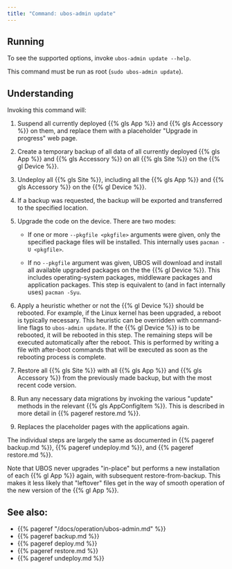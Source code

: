 ```yaml
---
title: "Command: ubos-admin update"
---
```


## Running

To see the supported options, invoke ``ubos-admin update --help``.

This command must be run as root (``sudo ubos-admin update``).

## Understanding

Invoking this command will:

1. Suspend all currently deployed {{% gls App %}} and {{% gls Accessory %}} on them, and
   replace them with a placeholder "Upgrade in progress" web page.

1. Create a temporary backup of all data of all currently deployed {{% gls App %}} and {{% gls Accessory %}}
   on all {{% gls Site %}} on the {{% gl Device %}}.

1. Undeploy all {{% gls Site %}}, including all the {{% gls App %}} and {{% gls Accessory %}}
   on the {{% gl Device %}}.

1. If a backup was requested, the backup will be exported and transferred to the
   specified location.

1. Upgrade the code on the device. There are two modes:

   * If one or more ``--pkgfile <pkgfile>`` arguments were given, only the specified
     package files will be installed. This internally uses ``pacman -U <pkgfile>``.

   * If no ``--pkgfile`` argument was given, UBOS will download and install all available
     upgraded packages on the the {{% gl Device %}}. This includes operating-system packages,
     middleware packages and application packages. This step is equivalent to (and in fact
     internally uses) ``pacman -Syu``.

1. Apply a heuristic whether or not the {{% gl Device %}} should be rebooted. For example, if the
   Linux kernel has been upgraded, a reboot is typically necessary. This heuristic can
   be overridden with command-line flags to ``ubos-admin update``. If the {{% gl Device %}} is to
   be rebooted, it will be rebooted in this step. The remaining steps will be executed
   automatically after the reboot. This is performed by writing a file with after-boot
   commands that will be executed as soon as the rebooting process is complete.

1. Restore all {{% gls Site %}} with all {{% gls App %}} and {{% gls Accessory %}} from the previously
   made backup, but with the most recent code version.

1. Run any necessary data migrations by invoking the various "update" methods in the
   relevant {{% gls AppConfigItem %}}. This is described in more detail in
   {{% pageref restore.md %}}.

1. Replaces the placeholder pages with the applications again.

The individual steps are largely the same as documented in {{% pageref backup.md %}},
{{% pageref undeploy.md %}}, and {{% pageref restore.md %}}.

Note that UBOS never upgrades "in-place" but performs a new installation of each {{% gl App %}}
again, with subsequent restore-from-backup. This makes it less likely that "leftover" files
get in the way of smooth operation of the new version of the {{% gl App %}}.

## See also:

* {{% pageref "/docs/operation/ubos-admin.md" %}}
* {{% pageref backup.md %}}
* {{% pageref deploy.md %}}
* {{% pageref restore.md %}}
* {{% pageref undeploy.md %}}
